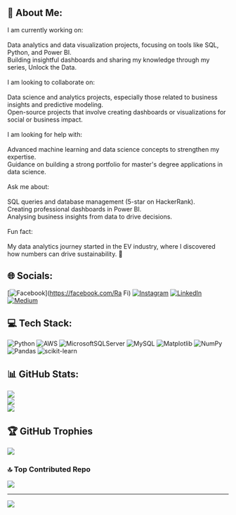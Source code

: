 ## 💫 About Me:
 I am currently working on:<br><br>Data analytics and data visualization projects, focusing on tools like SQL, Python, and Power BI.<br>Building insightful dashboards and sharing my knowledge through my series, Unlock the Data.<br><br> I am looking to collaborate on:<br><br>Data science and analytics projects, especially those related to business insights and predictive modeling.<br>Open-source projects that involve creating dashboards or visualizations for social or business impact.<br><br> I am looking for help with:<br><br>Advanced machine learning and data science concepts to strengthen my expertise.<br>Guidance on building a strong portfolio for master's degree applications in data science.<br><br> Ask me about:<br><br>SQL queries and database management (5-star on HackerRank).<br>Creating professional dashboards in Power BI.<br>Analysing business insights from data to drive decisions.<br><br> Fun fact:<br><br>My data analytics journey started in the EV industry, where I discovered how numbers can drive sustainability. 🌱


## 🌐 Socials:
[![Facebook](https://img.shields.io/badge/Facebook-%231877F2.svg?logo=Facebook&logoColor=white)](https://facebook.com/Ra Fi) [![Instagram](https://img.shields.io/badge/Instagram-%23E4405F.svg?logo=Instagram&logoColor=white)](https://instagram.com/@the.data.alchemist) [![LinkedIn](https://img.shields.io/badge/LinkedIn-%230077B5.svg?logo=linkedin&logoColor=white)](https://linkedin.com/in/www.linkedin.com/in/rafianalytics) [![Medium](https://img.shields.io/badge/Medium-12100E?logo=medium&logoColor=white)](https://medium.com/@@ahmedrafi.analytics) 

## 💻 Tech Stack:
![Python](https://img.shields.io/badge/python-3670A0?style=flat&logo=python&logoColor=ffdd54) ![AWS](https://img.shields.io/badge/AWS-%23FF9900.svg?style=flat&logo=amazon-aws&logoColor=white) ![MicrosoftSQLServer](https://img.shields.io/badge/Microsoft%20SQL%20Server-CC2927?style=flat&logo=microsoft%20sql%20server&logoColor=white) ![MySQL](https://img.shields.io/badge/mysql-4479A1.svg?style=flat&logo=mysql&logoColor=white) ![Matplotlib](https://img.shields.io/badge/Matplotlib-%23ffffff.svg?style=flat&logo=Matplotlib&logoColor=black) ![NumPy](https://img.shields.io/badge/numpy-%23013243.svg?style=flat&logo=numpy&logoColor=white) ![Pandas](https://img.shields.io/badge/pandas-%23150458.svg?style=flat&logo=pandas&logoColor=white) ![scikit-learn](https://img.shields.io/badge/scikit--learn-%23F7931E.svg?style=flat&logo=scikit-learn&logoColor=white)
## 📊 GitHub Stats:
![](https://github-readme-stats.vercel.app/api?username=Data-Sherlock&theme=dark&hide_border=false&include_all_commits=true&count_private=false)<br/>
![](https://github-readme-streak-stats.herokuapp.com/?user=Data-Sherlock&theme=dark&hide_border=false)<br/>
![](https://github-readme-stats.vercel.app/api/top-langs/?username=Data-Sherlock&theme=dark&hide_border=false&include_all_commits=true&count_private=false&layout=compact)

## 🏆 GitHub Trophies
![](https://github-profile-trophy.vercel.app/?username=Data-Sherlock&theme=radical&no-frame=true&no-bg=false&margin-w=4)

### 🔝 Top Contributed Repo
![](https://github-contributor-stats.vercel.app/api?username=Data-Sherlock&limit=5&theme=dark&combine_all_yearly_contributions=true)

---
[![](https://visitcount.itsvg.in/api?id=Data-Sherlock&icon=9&color=4)](https://visitcount.itsvg.in)

<!-- Proudly created with GPRM ( https://gprm.itsvg.in ) -->
